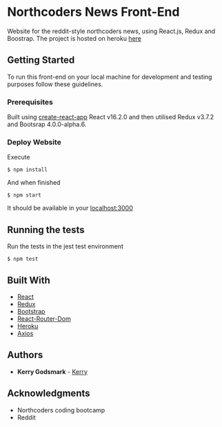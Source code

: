 # Northcoders News Front-End

Website for the reddit-style northcoders news, using React.js, Redux and Boostrap. The project is hosted on heroku [here](https://read-godsmark-news.herokuapp.com/)

## Getting Started

To run this front-end on your local machine for development and testing purposes follow these guidelines.


### Prerequisites

Built using [create-react-app](https://github.com/facebookincubator/create-react-app) React v16.2.0 and then utilised Redux v3.7.2 and Bootsrap 4.0.0-alpha.6. 


### Deploy Website

Execute
```
$ npm install
```

And when finished

```
$ npm start
```

It should be available in your [localhost:3000](http://localhost:3000)


## Running the tests

Run the tests in the jest test environment
```
$ npm test
```

## Built With

* [React](https://reactjs.org/)
* [Redux](https://redux.js.org/docs/introduction/)
* [Bootstrap](https://getbootstrap.com/)
* [React-Router-Dom](https://www.npmjs.com/package/react-router-dom)
* [Heroku](https://heroku.com)
* [Axios](https://www.npmjs.com/package/axios)

## Authors

* **Kerry Godsmark** - [Kerry](https://github.com/kgodsmark)


## Acknowledgments

* Northcoders coding bootcamp
* Reddit